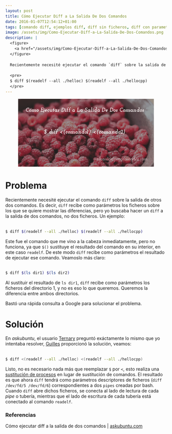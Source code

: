 ```yaml
---
layout: post
title: Cómo Ejecutar Diff a La Salida De Dos Comandos
date: 2016-01-07T12:54:12+01:00
tags: [comando diff, ejemplos diff, diff sin ficheros, diff con parametros, diff salida dos comandos, diff tuberías, diff pipes]
image: /assets/img/Como-Ejecutar-Diff-a-La-Salida-De-Dos-Comandos.png
description: |
  <figure>
    <a href="/assets/img/Como-Ejecutar-Diff-a-La-Salida-De-Dos-Comandos2.png"><img src="/assets/img/Como-Ejecutar-Diff-a-La-Salida-De-Dos-Comandos2.png" title="Cómo Ejecutar Diff a La Salida De Dos Comandos" alt="Cómo Ejecutar Diff a La Salida De Dos Comandos" /></a>
  </figure>

  Recientemente necesité ejecutar el comando `diff` sobre la salida de otros dos comandos. Es decir, `diff` recibe como parámetros los ficheros sobre los que se quiere mostrar las diferencias, pero yo buscaba hacer un `diff` a la salida de dos comandos, no dos ficheros. Un ejemplo:

  <pre>
  $ diff $(readelf --all ./helloc) $(readelf --all ./hellocpp)
  </pre>
---
```

<figure>
  <a href="/assets/img/Como-Ejecutar-Diff-a-La-Salida-De-Dos-Comandos.png"><img src="/assets/img/Como-Ejecutar-Diff-a-La-Salida-De-Dos-Comandos.png" title="{{ page.title }}" alt="{{ page.title }}" /></a>
</figure>

# Problema

Recientemente necesité ejecutar el comando `diff` sobre la salida de otros dos comandos. Es decir, `diff` recibe como parámetros los ficheros sobre los que se quiere mostrar las diferencias, pero yo buscaba hacer un `diff` a la salida de dos comandos, no dos ficheros. Un ejemplo:

<!--ad-->

```bash

$ diff $(readelf --all ./helloc) $(readelf --all ./hellocpp)

```

Este fue el comando que me vino a la cabeza inmediatamente, pero no funciona, ya que `$()` sustituye el resultado del comando en su interior, en este caso `readelf`. De este modo `diff` recibe como parámetros el resultado de ejecutar ese comando. Veamoslo más claro:

```bash

$ diff $(ls dir1) $(ls dir2)

```

Al sustituir el resultado de `ls dir1`, `diff` recibe como parámetros los ficheros del directorio 1, y no es eso lo que queremos. Queremos la diferencia entre ambos directorios.

Bastó una rápida consulta a Google para solucionar el problema.

# Solución

En _askubuntu_, el usuario <a href="http://askubuntu.com/users/23949/ternary" target="_blank" title="Ternary url">Ternary</a> preguntó exáctamente lo mismo que yo intentaba resolver, <a href="http://askubuntu.com/users/1059/gilles" target="_blank" title="Guilles home">Guilles</a> proporcionó la solución, veamos:

```bash

$ diff <(readelf --all ./helloc) <(readelf --all ./hellocpp)

```

Listo, no es necesario nada más que reemplazar `$` por `<`, esto realiza una <a href="http://www.gnu.org/software/bash/manual/bash.html#Process-Substitution" target="_blank" title="Manual gnu">sustitución de procesos</a> en lugar de sustitución de comandos. El resultado es que ahora `diff` tendrá como parámetros descriptores de ficheros (`diff /dev/fd/5 /dev/fd/6`) correspondientes a dos `pipes` creadas por bash. Cuando `diff` abre dichos ficheros, se conecta al lado de lectura de cada _pipe_ o tubería, mientras que el lado de escritura de cada tubería está conectado al comando `readelf`.

### Referencias

Cómo ejecutar diff a la salida de dos comandos | [askubuntu.com](http://askubuntu.com/questions/229447/how-do-i-diff-the-output-of-two-commands "How do I diff the output of two commands")
